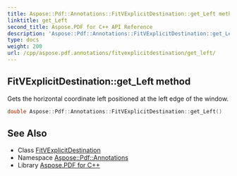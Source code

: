 ```yaml
---
title: Aspose::Pdf::Annotations::FitVExplicitDestination::get_Left method
linktitle: get_Left
second_title: Aspose.PDF for C++ API Reference
description: 'Aspose::Pdf::Annotations::FitVExplicitDestination::get_Left method. Gets the horizontal coordinate left positioned at the left edge of the window in C++.'
type: docs
weight: 200
url: /cpp/aspose.pdf.annotations/fitvexplicitdestination/get_left/
---
```

## FitVExplicitDestination::get_Left method


Gets the horizontal coordinate left positioned at the left edge of the window.

```cpp
double Aspose::Pdf::Annotations::FitVExplicitDestination::get_Left()
```

## See Also

* Class [FitVExplicitDestination](../)
* Namespace [Aspose::Pdf::Annotations](../../)
* Library [Aspose.PDF for C++](../../../)
